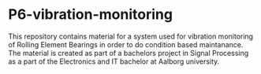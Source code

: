 # P6-vibration-monitoring
This repository contains material for a system used for vibration monitoring of Rolling Element Bearings in order to do condition based maintanance.
The material is created as part of a bachelors project in Signal Processing as a part of the Electronics and IT bachelor at Aalborg university.
